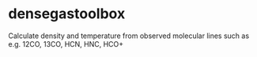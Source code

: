 # densegastoolbox
Calculate density and temperature from observed molecular lines such as e.g. 12CO, 13CO, HCN, HNC, HCO+
